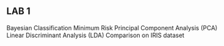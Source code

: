 ## LAB 1

Bayesian Classification
Minimum Risk
Principal Component Analysis  (PCA)
Linear Discriminant Analysis  (LDA)
Comparison on IRIS dataset
